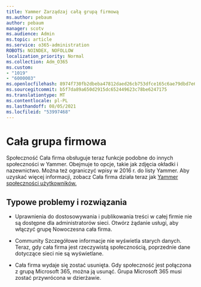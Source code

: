 ```yaml
---
title: Yammer Zarządzaj całą grupą firmową
ms.author: pebaum
author: pebaum
manager: scotv
ms.audience: Admin
ms.topic: article
ms.service: o365-administration
ROBOTS: NOINDEX, NOFOLLOW
localization_priority: Normal
ms.collection: Adm_O365
ms.custom:
- "1019"
- "6000003"
ms.openlocfilehash: 8974f730fb2dbeba47812daed26cb753dfce165c6ae79dbd7e630e6f195b278a
ms.sourcegitcommit: b5f7da89a650d2915dc652449623c78be6247175
ms.translationtype: MT
ms.contentlocale: pl-PL
ms.lasthandoff: 08/05/2021
ms.locfileid: "53997468"
---
```

# <a name="all-company-group"></a>Cała grupa firmowa

Społeczność Cała firma obsługuje teraz funkcje podobne do innych społeczności w Yammer. Obejmuje to opcje, takie jak zdjęcia okładki i nazewnictwo. Można też ograniczyć wpisy w 2016 r. do listy Yammer. Aby uzyskać więcej informacji, zobacz Cała firma działa teraz jak [Yammer społeczności użytkowników.](https://docs.microsoft.com/yammer/manage-yammer-groups/yammer-all-company-yammer-community)

## <a name="common-issues-and-solutions"></a>Typowe problemy i rozwiązania

- Uprawnienia do dostosowywania i publikowania treści w całej firmie nie są dostępne dla administratorów sieci. Otwórz żądanie usługi, aby włączyć grupę Nowoczesna cała firma.

- Community Szczegółowe informacje nie wyświetla starych danych. Teraz, gdy cała firma jest rzeczywistą społecznością, poprzednie dane dotyczące sieci nie są wyświetlane.

- Cała firma wydaje się zostać usunięta. Gdy społeczność jest połączona z grupą Microsoft 365, można ją usunąć. Grupa Microsoft 365 musi zostać przywrócona w dzierżawie.

